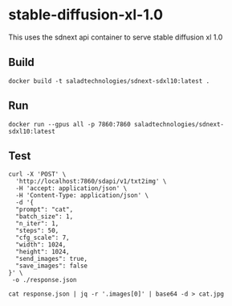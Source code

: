 # stable-diffusion-xl-1.0
This uses the sdnext api container to serve stable diffusion xl 1.0

## Build

```
docker build -t saladtechnologies/sdnext-sdxl10:latest .
```

## Run

```
docker run --gpus all -p 7860:7860 saladtechnologies/sdnext-sdxl10:latest
```

## Test

```shell
curl -X 'POST' \
  'http://localhost:7860/sdapi/v1/txt2img' \
  -H 'accept: application/json' \
  -H 'Content-Type: application/json' \
  -d '{
  "prompt": "cat",
  "batch_size": 1,
  "n_iter": 1,
  "steps": 50,
  "cfg_scale": 7,
  "width": 1024,
  "height": 1024,
  "send_images": true,
  "save_images": false
}' \
 -o ./response.json
```

```shell
cat response.json | jq -r '.images[0]' | base64 -d > cat.jpg
```
